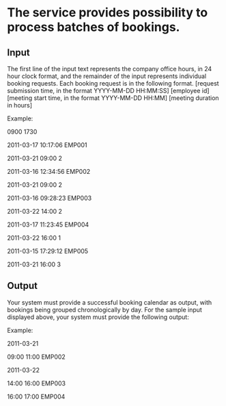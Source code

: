 # The service provides possibility to process batches of bookings.

## Input

The first line of the input text represents the company office hours, in 24 hour clock format, and the
remainder of the input represents individual booking requests. Each booking request is in the following format.
[request submission time, in the format YYYY-MM-DD HH:MM:SS] [employee id] [meeting start time, in the format YYYY-MM-DD HH:MM] [meeting duration in hours] 

Example:

0900 1730

2011-03-17 10:17:06
EMP001

2011-03-21 09:00 2

2011-03-16 12:34:56
EMP002

2011-03-21 09:00 2

2011-03-16 09:28:23
EMP003

2011-03-22 14:00 2

2011-03-17 11:23:45
EMP004

2011-03-22 16:00 1

2011-03-15 17:29:12
EMP005

2011-03-21 16:00 3

## Output

Your system must provide a successful booking calendar as output, with bookings being grouped chronologically by day. For the sample input displayed above, your system must provide the following output:

Example:

2011-03-21

09:00 11:00
EMP002

2011-03-22

14:00 16:00
EMP003

16:00 17:00
EMP004